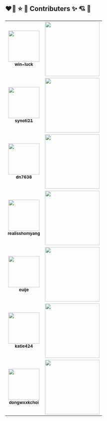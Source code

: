 ## ❤️‍🔥 ⭐️ 🔫 Contributers ✨ 💘 🎉

<table>
  <tbody>
    <tr>
      <td align="center">
        <a href="https://github.com/AlgoLive/AlgoLive_Session/commits?author=win-luck">
          <img src="https://avatars.githubusercontent.com/u/53044069?s=64&v=4" width="100px" alt=""/>
          <br />
          <sub>
            <b>win-luck</b>
          </sub>
        </a>
        <br />
      </td>
      <td>
        <a href="https://solved.ac/winluck">
          <img width="175px" src="https://mazassumnida.wtf/api/v2/generate_badge?boj=winluck">
        </a>
      </td>
    </tr>
    <tr>
      <td align="center">
        <a href="https://github.com/AlgoLive/AlgoLive_Session/commits?author=synoti21">
          <img src="https://avatars.githubusercontent.com/u/58936172?s=64&v=4" width="100px" alt=""/>
          <br />
          <sub>
            <b>synoti21</b>
          </sub>
        </a>
        <br />
      </td>
      <td>
        <a href="https://solved.ac/synoti21">
          <img width="175px" src="https://mazassumnida.wtf/api/v2/generate_badge?boj=synoti21">
        </a>
      </td>
    </tr>
     <tr>
      <td align="center">
        <a href="https://github.com/AlgoLive/AlgoLive_Session/commits?author=dn7638">
          <img src="https://avatars.githubusercontent.com/u/48896148?v=4" width="100px" alt=""/>
          <br />
          <sub>
            <b>dn7638</b>
          </sub>
        </a>
        <br />
      </td>
      <td>
        <a href="https://solved.ac/dn7638">
          <img width="175px" src="https://mazassumnida.wtf/api/v2/generate_badge?boj=dn7638">
        </a>
      </td>
    </tr>
    <tr>
      <td align="center">
        <a href="https://github.com/AlgoLive/AlgoLive_Session/commits?author=realisshomyang">
          <img src="https://avatars.githubusercontent.com/u/81310047?v=4" width="100px" alt=""/>
          <br />
          <sub>
            <b>realisshomyang</b>
          </sub>
        </a>
        <br />
      </td>
      <td>
        <a href="https://solved.ac/mgmg612">
          <img width="175px" src="https://mazassumnida.wtf/api/v2/generate_badge?boj=mgmg612">
        </a>
      </td>
    </tr>
    <tr>
      <td align="center">
        <a href="https://github.com/AlgoLive/AlgoLive_Session/commits?author=euije">
          <img src="https://avatars.githubusercontent.com/u/12531340?v=4" width="100px" alt=""/>
          <br />
          <sub>
            <b>euije</b>
          </sub>
        </a>
        <br />
      </td>
      <td>
        <a href="https://solved.ac/euije">
          <img width="175px" src="https://mazassumnida.wtf/api/v2/generate_badge?boj=euije">
        </a>
      </td>
    </tr>
    <tr>
      <td align="center">
        <a href="https://github.com/AlgoLive/AlgoLive_Session/commits?author=katie424">
          <img src="https://avatars.githubusercontent.com/u/80771814?v=4" width="100px" alt=""/>
          <br />
          <sub>
            <b>katie424</b>
          </sub>
        </a>
        <br />
      </td>
      <td>
        <a href="https://solved.ac/k424">
          <img width="175px" src="https://mazassumnida.wtf/api/v2/generate_badge?boj=k424">
        </a>
      </td>
    </tr>
    <tr>
      <td align="center">
        <a href="https://github.com/AlgoLive/AlgoLive_Session/commits?author=dongwxxkchoi">
          <img src="https://avatars.githubusercontent.com/u/68775148?v=4" width="100px" alt=""/>
          <br />
          <sub>
            <b>dongwxxkchoi</b>
          </sub>
        </a>
        <br />
      </td>
      <td>
        <a href="https://solved.ac/dwchoi0610">
          <img width="175px" src="https://mazassumnida.wtf/api/v2/generate_badge?boj=dwchoi0610">
        </a>
      </td>
    </tr>
  </tbody>
</table>
